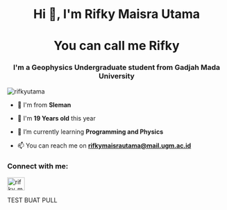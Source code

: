 <h1 align="center">Hi 👋, I'm Rifky Maisra Utama</h1><h1 align="center">You can call me Rifky</h1>
<h3 align="center">I'm a Geophysics Undergraduate student from Gadjah Mada University</h3>

<p align="left"> <img src="https://komarev.com/ghpvc/?username=rifkyutama&label=Profile%20views&color=0e75b6&style=flat" alt="rifkyutama" /> </p>

- 🌇 I'm from **Sleman**
- 👦 I'm **19 Years old** this year
- 🌱 I’m currently learning **Programming and Physics**

- 📫 You can reach me on **rifkymaisrautama@mail.ugm.ac.id**

<h3 align="left">Connect with me:</h3>
<p align="left">
<a href="https://instagram.com/rifky_m1" target="blank"><img align="center" src="https://raw.githubusercontent.com/rahuldkjain/github-profile-readme-generator/master/src/images/icons/Social/instagram.svg" alt="rifky_m1" height="30" width="40" /></a>
</p>

TEST BUAT PULL
